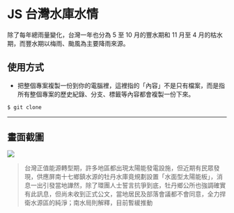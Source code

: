 # JS 台灣水庫水情

除了每年總雨量變化，台灣一年也分為 5 至 10 月的豐水期和 11 月至 4 月的枯水期，而豐水期以梅雨、颱風為主要降雨來源。

## 使用方式
- 把整個專案複製一份到你的電腦裡，這裡指的「內容」不是只有檔案，而是指所有整個專案的歷史紀錄、分支、標籤等內容都會複製一份下來。
```sh
$ git clone
```

----

## 畫面截圖
![](https://i.imgur.com/D6qUblc.png)
> 台灣正值能源轉型期，許多地區都出現太陽能發電設施，但近期有民眾發現，供應屏南十七鄉鎮水源的牡丹水庫竟規劃設置「水面型太陽能板」，消息一出引發當地譁然，除了環團人士誓言抗爭到底，牡丹鄉公所也強調確實有此訊息，但尚未收到正式公文，當地居民及部落會議都不會同意，全力捍衛水源區的純淨；南水局則解釋，目前暫緩推動